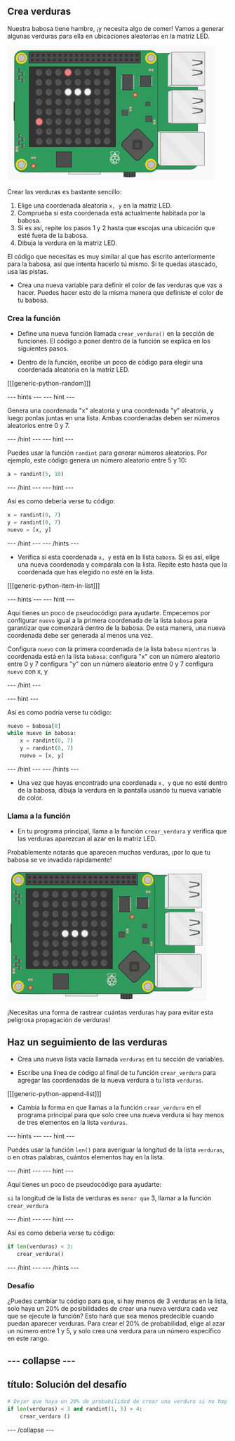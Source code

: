 ## Crea verduras

Nuestra babosa tiene hambre, ¡y necesita algo de comer! Vamos a generar algunas verduras para ella en ubicaciones aleatorias en la matriz LED.

![Verduras](images/vegetables.png)

Crear las verduras es bastante sencillo:

1. Elige una coordenada aleatoria `x, y` en la matriz LED.
2. Comprueba si esta coordenada está actualmente habitada por la babosa.
3. Si es así, repite los pasos 1 y 2 hasta que escojas una ubicación que esté fuera de la babosa.
4. Dibuja la verdura en la matriz LED.

El código que necesitas es muy similar al que has escrito anteriormente para la babosa, así que intenta hacerlo tú mismo. Si te quedas atascado, usa las pistas.

+ Crea una nueva variable para definir el color de las verduras que vas a hacer. Puedes hacer esto de la misma manera que definiste el color de tu babosa.

### Crea la función

+ Define una nueva función llamada `crear_verdura()` en la sección de funciones. El código a poner dentro de la función se explica en los siguientes pasos.

+ Dentro de la función, escribe un poco de código para elegir una coordenada aleatoria en la matriz LED.

[[[generic-python-random]]]

--- hints --- --- hint ---

Genera una coordenada "x" aleatoria y una coordenada "y" aleatoria, y luego ponlas juntas en una lista. Ambas coordenadas deben ser números aleatorios entre 0 y 7.

--- /hint --- --- hint ---

Puedes usar la función `randint` para generar números aleatorios. Por ejemplo, este código genera un número aleatorio entre 5 y 10:

```python
a = randint(5, 10)
```

--- /hint --- --- hint ---

Así es como debería verse tu código:

```python
x = randint(0, 7)
y = randint(0, 7)
nuevo = [x, y]
```

--- /hint --- --- /hints ---


+ Verifica si esta coordenada `x, y` está en la lista `babosa`. Si es así, elige una nueva coordenada y compárala con la lista. Repite esto hasta que la coordenada que has elegido no esté en la lista.

[[[generic-python-item-in-list]]]

--- hints --- --- hint ---

Aquí tienes un poco de pseudocódigo para ayudarte. Empecemos por configurar `nuevo` igual a la primera coordenada de la lista `babosa` para garantizar que comenzará dentro de la babosa. De esta manera, una nueva coordenada debe ser generada al menos una vez.

Configura `nuevo` con la primera coordenada de la lista `babosa` `mientras` la coordenada está en la lista `babosa`: configura "x" con un número aleatorio entre 0 y 7 configura "y" con un número aleatorio entre 0 y 7 configura `nuevo` con x, y

--- /hint ---

--- hint ---

Así es como podría verse tu código:

```python
nuevo = babosa[0]
while nuevo in babosa:
    x = randint(0, 7)
    y = randint(0, 7)
    nuevo = [x, y]
```

--- /hint --- --- /hints ---

+ Una vez que hayas encontrado una coordenada `x, y` que no esté dentro de la babosa, dibuja la verdura en la pantalla usando tu nueva variable de color.

### Llama a la función

+ En tu programa principal, llama a la función `crear_verdura` y verifica que las verduras aparezcan al azar en la matriz LED.

Probablemente notarás que aparecen muchas verduras, ¡por lo que tu babosa se ve invadida rápidamente!

![Demasiadas verduras](images/too-many-veggies.gif)

¡Necesitas una forma de rastrear cuántas verduras hay para evitar esta peligrosa propagación de verduras!

## Haz un seguimiento de las verduras

+ Crea una nueva lista vacía llamada `verduras` en tu sección de variables.

+ Escribe una línea de código al final de tu función `crear_verdura` para agregar las coordenadas de la nueva verdura a tu lista `verduras`.

[[[generic-python-append-list]]]

+ Cambia la forma en que llamas a la función `crear_verdura` en el programa principal para que solo cree una nueva verdura si hay menos de tres elementos en la lista `verduras`.

--- hints --- --- hint ---

Puedes usar la función `len()` para averiguar la longitud de la lista `verduras`, o en otras palabras, cuántos elementos hay en la lista.

--- /hint --- --- hint ---

Aquí tienes un poco de pseudocódigo para ayudarte:

`si` la longitud de la lista de verduras es `menor que` 3, llamar a la función `crear_verdura`

--- /hint --- --- hint ---

Así es como debería verse tu código:

```python
if len(verduras) < 3:
   crear_verdura()
```

--- /hint --- --- /hints ---

### Desafío
¿Puedes cambiar tu código para que, si hay menos de 3 verduras en la lista, solo haya un 20% de posibilidades de crear una nueva verdura cada vez que se ejecute la función? Esto hará que sea menos predecible cuando puedan aparecer verduras. Para crear el 20% de probabilidad, elige al azar un número entre 1 y 5, y solo crea una verdura para un número específico en este rango.

--- collapse ---
---
título: Solución del desafío
---

```python
# Dejar que haya un 20% de probabilidad de crear una verdura si no hay muchas alrededor
if len(verduras) < 3 and randint(1, 5) > 4:
    crear_verdura ()
```

--- /collapse ---
